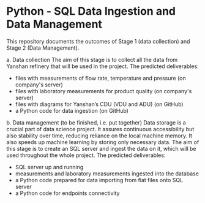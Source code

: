 # Python - SQL Data Ingestion and Data Management

This repository documents the outcomes of Stage 1 (data collection) and Stage 2 (Data Management).

a.	Data collection
The aim of this stage is to collect all the data from Yanshan refinery that will be used in the project. The predicted deliverables:
- files with measurements of flow rate, temperature and pressure (on company's server)
- files with laboratory measurements for product quality (on company's server)
- files with diagrams for Yanshan’s CDU (VDU and ADU) (on GitHub)
- a Python code for data ingestion (on GitHub)

b.	Data management (to be finished, i.e. put together)
Data storage is a crucial part of data science project. It assures continuous accessibility but also stability over time, reducing reliance on the local machine memory. It also speeds up machine learning by storing only necessary data. The aim of this stage is to create an SQL server and ingest the data on it, which will be used throughout the whole project. The predicted deliverables: 
- SQL server up and running
- measurements and laboratory measurements ingested into the database
- a Python code prepared for data importing from flat files onto SQL server
- a Python code for endpoints connectivity
